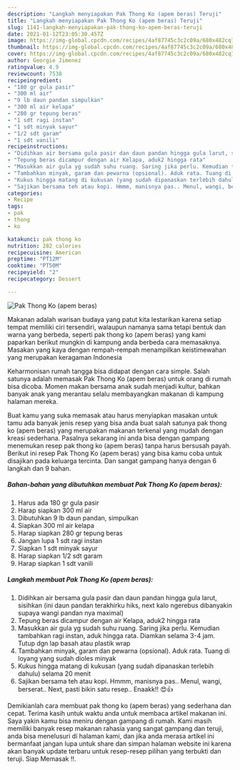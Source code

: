 ```yaml
---
description: "Langkah menyiapakan Pak Thong Ko (apem beras) Teruji"
title: "Langkah menyiapakan Pak Thong Ko (apem beras) Teruji"
slug: 1141-langkah-menyiapakan-pak-thong-ko-apem-beras-teruji
date: 2021-01-12T23:05:30.457Z
image: https://img-global.cpcdn.com/recipes/4af87745c3c2c09a/680x482cq70/pak-thong-ko-apem-beras-foto-resep-utama.jpg
thumbnail: https://img-global.cpcdn.com/recipes/4af87745c3c2c09a/680x482cq70/pak-thong-ko-apem-beras-foto-resep-utama.jpg
cover: https://img-global.cpcdn.com/recipes/4af87745c3c2c09a/680x482cq70/pak-thong-ko-apem-beras-foto-resep-utama.jpg
author: Georgie Jimenez
ratingvalue: 4.9
reviewcount: 7538
recipeingredient:
- "180 gr gula pasir"
- "300 ml air"
- "9 lb daun pandan simpulkan"
- "300 ml air kelapa"
- "280 gr tepung beras"
- "1 sdt ragi instan"
- "1 sdt minyak sayur"
- "1/2 sdt garam"
- "1 sdt vanili"
recipeinstructions:
- "Didihkan air bersama gula pasir dan daun pandan hingga gula larut, sisihkan (ini daun pandan terakhirku hiks, next kalo ngerebus dibanyakin supaya wangi pandan nya maximal)"
- "Tepung beras dicampur dengan air Kelapa, aduk2 hingga rata"
- "Masukkan air gula yg sudah suhu ruang. Saring jika perlu. Kemudian tambahkan ragi instan, aduk hingga rata. Diamkan selama 3-4 jam. Tutup dgn lap basah atau plastik wrap"
- "Tambahkan minyak, garam dan pewarna (opsional). Aduk rata. Tuang di loyang yang sudah dioles minyak"
- "Kukus hingga matang di kukusan (yang sudah dipanaskan terlebih dahulu) selama 20 menit"
- "Sajikan bersama teh atau kopi. Hmmm, manisnya pas.. Menul, wangi, berserat.. Next, pasti bikin satu resep.. Enaakk!! 😍👍"
categories:
- Recipe
tags:
- pak
- thong
- ko

katakunci: pak thong ko 
nutrition: 282 calories
recipecuisine: American
preptime: "PT12M"
cooktime: "PT50M"
recipeyield: "2"
recipecategory: Dessert

---
```



![Pak Thong Ko (apem beras)](https://img-global.cpcdn.com/recipes/4af87745c3c2c09a/680x482cq70/pak-thong-ko-apem-beras-foto-resep-utama.jpg)

Makanan adalah warisan budaya yang patut kita lestarikan karena setiap tempat memiliki ciri tersendiri, walaupun namanya sama tetapi bentuk dan warna yang berbeda, seperti pak thong ko (apem beras) yang kami paparkan berikut mungkin di kampung anda berbeda cara memasaknya. Masakan yang kaya dengan rempah-rempah menampilkan keistimewahan yang merupakan keragaman Indonesia

Keharmonisan rumah tangga bisa didapat dengan cara simple. Salah satunya adalah memasak Pak Thong Ko (apem beras) untuk orang di rumah bisa dicoba. Momen makan bersama anak sudah menjadi kultur, bahkan banyak anak yang merantau selalu membayangkan makanan di kampung halaman mereka.



Buat kamu yang suka memasak atau harus menyiapkan masakan untuk tamu ada banyak jenis resep yang bisa anda buat salah satunya pak thong ko (apem beras) yang merupakan makanan terkenal yang mudah dengan kreasi sederhana. Pasalnya sekarang ini anda bisa dengan gampang menemukan resep pak thong ko (apem beras) tanpa harus bersusah payah.
Berikut ini resep Pak Thong Ko (apem beras) yang bisa kamu coba untuk disajikan pada keluarga tercinta. Dan sangat gampang hanya dengan 6 langkah dan 9 bahan.


<!--inarticleads1-->

##### Bahan-bahan yang dibutuhkan membuat Pak Thong Ko (apem beras):

1. Harus ada 180 gr gula pasir
1. Harap siapkan 300 ml air
1. Dibutuhkan 9 lb daun pandan, simpulkan
1. Siapkan 300 ml air kelapa
1. Harap siapkan 280 gr tepung beras
1. Jangan lupa 1 sdt ragi instan
1. Siapkan 1 sdt minyak sayur
1. Harap siapkan 1/2 sdt garam
1. Harap siapkan 1 sdt vanili




<!--inarticleads2-->

##### Langkah membuat  Pak Thong Ko (apem beras):

1. Didihkan air bersama gula pasir dan daun pandan hingga gula larut, sisihkan (ini daun pandan terakhirku hiks, next kalo ngerebus dibanyakin supaya wangi pandan nya maximal)
1. Tepung beras dicampur dengan air Kelapa, aduk2 hingga rata
1. Masukkan air gula yg sudah suhu ruang. Saring jika perlu. Kemudian tambahkan ragi instan, aduk hingga rata. Diamkan selama 3-4 jam. Tutup dgn lap basah atau plastik wrap
1. Tambahkan minyak, garam dan pewarna (opsional). Aduk rata. Tuang di loyang yang sudah dioles minyak
1. Kukus hingga matang di kukusan (yang sudah dipanaskan terlebih dahulu) selama 20 menit
1. Sajikan bersama teh atau kopi. Hmmm, manisnya pas.. Menul, wangi, berserat.. Next, pasti bikin satu resep.. Enaakk!! 😍👍




Demikianlah cara membuat pak thong ko (apem beras) yang sederhana dan cepat. Terima kasih untuk waktu anda untuk membaca artikel makanan ini. Saya yakin kamu bisa meniru dengan gampang di rumah. Kami masih memiliki banyak resep makanan rahasia yang sangat gampang dan teruji, anda bisa menelusuri di halaman kami, dan jika anda merasa artikel ini bermanfaat jangan lupa untuk share dan simpan halaman website ini karena akan banyak update terbaru untuk resep-resep pilihan yang terbukti dan teruji. Siap Memasak !!. 
